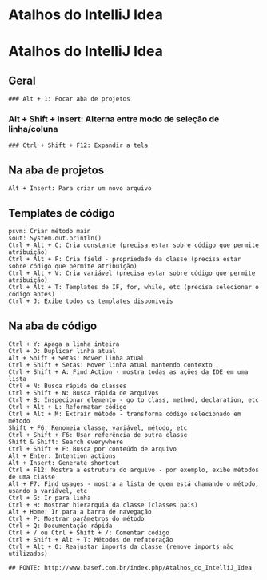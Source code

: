 # Atalhos do IntelliJ Idea
# Atalhos do IntelliJ Idea

## Geral

    ### Alt + 1: Focar aba de projetos
   ###  Alt + Shift + Insert: Alterna entre modo de seleção de linha/coluna
    ### Ctrl + Shift + F12: Expandir a tela


## Na aba de projetos

    Alt + Insert: Para criar um novo arquivo


## Templates de código

    psvm: Criar método main
    sout: System.out.println()
    Ctrl + Alt + C: Cria constante (precisa estar sobre código que permite atribuição)
    Ctrl + Alt + F: Cria field - propriedade da classe (precisa estar sobre código que permite atribuição)
    Ctrl + Alt + V: Cria variável (precisa estar sobre código que permite atribuição)
    Ctrl + Alt + T: Templates de IF, for, while, etc (precisa selecionar o código antes)
    Ctrl + J: Exibe todos os templates disponíveis


## Na aba de código

    Ctrl + Y: Apaga a linha inteira
    Ctrl + D: Duplicar linha atual
    Alt + Shift + Setas: Mover linha atual
    Ctrl + Shift + Setas: Mover linha atual mantendo contexto
    Ctrl + Shift + A: Find Action - mostra todas as ações da IDE em uma lista
    Ctrl + N: Busca rápida de classes
    Ctrl + Shift + N: Busca rápida de arquivos
    Ctrl + B: Inspecionar elemento - go to class, method, declaration, etc
    Ctrl + Alt + L: Reformatar código
    Ctrl + Alt + M: Extrair método - transforma código selecionado em método
    Shift + F6: Renomeia classe, variável, método, etc
    Ctrl + Shift + F6: Usar referência de outra classe
    Shift & Shift: Search everywhere
    Ctrl + Shift + F: Busca por conteúdo de arquivo
    Alt + Enter: Intention actions
    Alt + Insert: Generate shortcut
    Ctrl + F12: Mostra a estrutura do arquivo - por exemplo, exibe métodos de uma classe
    Alt + F7: Find usages - mostra a lista de quem está chamando o método, usando a variável, etc
    Ctrl + G: Ir para linha
    Ctrl + H: Mostrar hierarquia da classe (classes pais)
    Alt + Home: Ir para a barra de navegação
    Ctrl + P: Mostrar parâmetros do método
    Ctrl + Q: Documentação rápida
    Ctrl + / ou Ctrl + Shift + /: Comentar código
    Ctrl + Shift + Alt + T: Métodos de refatoração
    Ctrl + Alt + O: Reajustar imports da classe (remove imports não utilizados)
    
    ## FONTE: http://www.basef.com.br/index.php/Atalhos_do_IntelliJ_Idea
